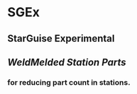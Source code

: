 # SGEx
## StarGuise Experimental

## *WeldMelded Station Parts*
### for reducing part count in stations.
